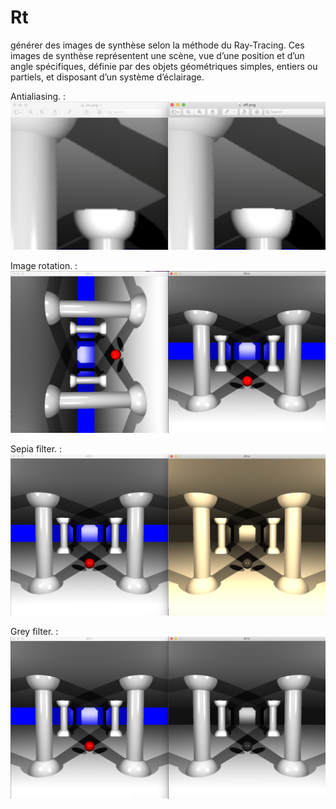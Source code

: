 # Rt
générer des images de synthèse selon la méthode du Ray-Tracing. Ces images de synthèse représentent une scène, vue d’une position et d’un angle spécifiques, définie par des objets géométriques simples, entiers ou partiels, et disposant d’un système d’éclairage.

Antialiasing.   : ![Alt Text](https://github.com/aeddaqqa/Rt/blob/charaf_bonus/anti.png?raw=true)


Image rotation. : ![Alt Text](https://github.com/aeddaqqa/Rt/blob/charaf_bonus/rot.png?raw=true)


Sepia filter.   : ![Alt Text](https://github.com/aeddaqqa/Rt/blob/charaf_bonus/sepia.png?raw=true)


Grey filter.    : ![Alt Text](https://github.com/aeddaqqa/Rt/blob/charaf_bonus/grey.png?raw=true)
